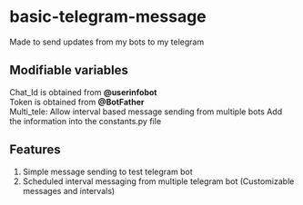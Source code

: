 # basic-telegram-message
Made to send updates from my bots to my telegram


## Modifiable variables
Chat_Id is obtained from **@userinfobot** \
Token is obtained from **@BotFather**\
Multi_tele: Allow interval based message sending from multiple bots
Add the information into the constants.py file

## Features
1. Simple message sending to test telegram bot
2. Scheduled interval messaging from multiple telegram bot (Customizable messages and intervals)
